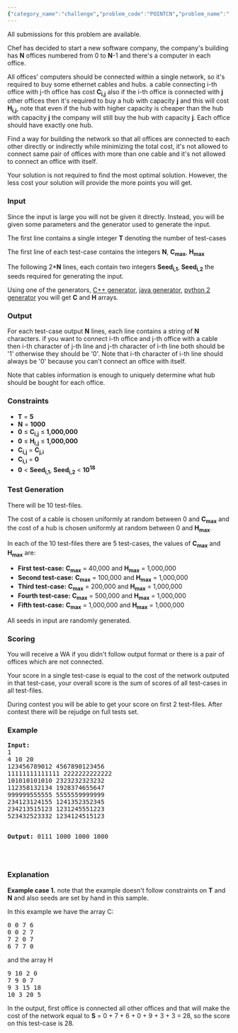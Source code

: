 ```yaml
---
{"category_name":"challenge","problem_code":"POINTCN","problem_name":"(Challenge) Connecting computers","languages_supported":{"0":"C","1":"CPP14","2":"JAVA","3":"PYTH","4":"PYTH 3.5","5":"PYPY","6":"CS2","7":"PAS fpc","8":"PAS gpc","9":"RUBY","10":"PHP","11":"GO","12":"NODEJS","13":"HASK","14":"rust","15":"SCALA","16":"swift","17":"D","18":"PERL","19":"FORT","20":"WSPC","21":"ADA","22":"CAML","23":"ICK","24":"BF","25":"ASM","26":"CLPS","27":"PRLG","28":"ICON","29":"SCM qobi","30":"PIKE","31":"ST","32":"NICE","33":"LUA","34":"BASH","35":"NEM","36":"LISP sbcl","37":"LISP clisp","38":"SCM guile","39":"JS","40":"ERL","41":"TCL","42":"kotlin","43":"PERL6","44":"TEXT","45":"SCM chicken","46":"CLOJ","47":"COB","48":"FS"},"max_timelimit":5,"source_sizelimit":50000,"problem_author":"kingofnumbers","problem_tester":null,"date_added":"1-10-2017","tags":{"0":"challenge","1":"hill","2":"kingofnumbers","3":"mst","4":"oct17"},"editorial_url":"https://discuss.codechef.com/problems/POINTCN","time":{"view_start_date":1508146200,"submit_start_date":1508146200,"visible_start_date":1508146200,"end_date":1735669800},"is_direct_submittable":false,"layout":"problem"}
---
```

<span class="solution-visible-txt">All submissions for this problem are available.</span><p>Chef has decided to start a new software company, the company's building has <b>N</b> offices numbered from 0 to <b>N</b>-1 and there's a computer in each office.
</p>

<p>

All offices' computers should be connected within a single network, so it's required to buy some ethernet cables and hubs. a cable connecting i-th office with j-th office has cost <b>C<sub>i,j</sub></b> also if the i-th office is connected with <b>j</b> other offices then it's required to buy a hub with capacity <b>j</b> and this will cost <b>H<sub>i,j</sub></b>, note that even if the hub with higher capacity is cheaper than the hub with capacity <b>j</b> the company will still buy the hub with capacity <b>j</b>. Each office should have exactly one hub.

</p>

<p>

Find a way for building the network so that all offices are connected to each other directly or indirectly while minimizing the total cost, it's not allowed to connect same pair of offices with more than one cable and it's not allowed to connect an office with itself.</p>

<p>
Your solution is not required to find the most optimal solution. However, the less cost your solution will provide the more points you will get.
</p>




<h3>Input</h3>

<p>Since the input is large you will not be given it directly. Instead, you will be given some parameters and the generator used to generate the input.</p>

<p>
The first line contains a single integer <b>T</b> denoting the number of test-cases</p>

<p>

The first line of each test-case contains the integers <b>N</b>, <b>C<sub>max</sub></b>, <b>H<sub>max</sub></b></p>

<p>
The following 2*<b>N</b> lines, each contain two integers <b>Seed<sub>i,1</sub></b>, <b>Seed<sub>i,2</sub></b> the seeds required for generating the input.</p>

<p>Using one of the generators, <a href="https://codechef_shared.s3.amazonaws.com/download/upload/OCT17/cppgen.cpp">C++ generator</a>, <a href="https://www.codechef.com/viewplaintext/15648975">java generator</a>, <a href="https://codechef_shared.s3.amazonaws.com/download/upload/OCT17/pygen.py">python 2 generator</a> you will get <b>C</b> and <b>H</b> arrays.</p>

<h3>Output</h3>
<p>For each test-case output <b>N</b> lines, each line contains a string of <b>N</b> characters. if you want to connect i-th office and j-th office with a cable then i-th character of j-th line and  j-th character of i-th line both should be '1' otherwise they should be '0'. Note that i-th character of i-th line should always be '0' because you can't connect an office with itself.</p>

<p>
Note that cables information is enough to uniquely determine what hub should be bought for each office.</p>


<h3>Constraints</h3>

<ul>
<li><b>T</b> = <b>5</b></li>
<li><b>N</b> = <b>1000</b></li>
<li><b>0</b> ≤ <b>C<sub>i,j</sub></b> ≤ <b>1,000,000</b></li>
<li><b>0</b> ≤ <b>H<sub>i,j</sub></b> ≤ <b>1,000,000</b></li>
<li> <b>C<sub>i,j</sub></b> = <b>C<sub>j,i</sub></b></li>
<li> <b>C<sub>i,i</sub></b> = <b>0</b></li>
<li><b>0</b> < <b>Seed<sub>i,1</sub></b>, <b>Seed<sub>i,2</sub></b> < <b>10<sup>18</sup></b></li>
</ul>


<h3>Test Generation</h3>
<p>
There will be 10 test-files.</p>

<p>
The cost of a cable is chosen uniformly at random between 0 and <b>C<sub>max</sub></b> and the cost of a hub is chosen uniformly at random between 0 and <b>H<sub>max</sub></b>.</p>
<p>
In each of the 10 test-files there are 5 test-cases, the values of <b>C<sub>max</sub></b> and <b>H<sub>max</sub></b> are:</p>

<ul>
<li><b>First test-case:</b> <b>C<sub>max</sub></b> = 40,000 and <b>H<sub>max</sub></b> = 1,000,000</li>
<li><b>Second test-case:</b> <b>C<sub>max</sub></b> = 100,000 and <b>H<sub>max</sub></b> = 1,000,000</li>
<li><b>Third test-case:</b> <b>C<sub>max</sub></b> = 200,000 and <b>H<sub>max</sub></b> = 1,000,000</li>
<li><b>Fourth test-case:</b> <b>C<sub>max</sub></b> = 500,000 and <b>H<sub>max</sub></b> = 1,000,000</li>
<li><b>Fifth test-case:</b> <b>C<sub>max</sub></b> = 1,000,000 and <b>H<sub>max</sub></b> = 1,000,000</li>
</ul>

<p>
All seeds in input are randomly generated.</p>

</p>



<h3>Scoring</h3>
<p>
You will receive a WA if you didn't follow output format or there is a pair of offices which are not connected.</p>
<p>
 
Your score in a single test-case is equal to the cost of the network outputed in that test-case, your overall score is the sum of scores of all test-cases in all test-files.</p>

<p>
During contest you will be able to get your score on first 2 test-files. After contest there will be rejudge on full tests set.
</p>


</p>

<h3>Example</h3>
<pre><b>Input:</b>
1
4 10 20
123456789012 4567890123456
11111111111111 2222222222222
101010101010 2323232323232
112358132134 1928374655647
999999555555 5555559999999
234123124155 1241352352345
234213515123 1231245551223
523432523332 1234124515123

<b>Output:</b>
0111
1000
1000
1000
</pre>
<p> </p>
<h3>Explanation</h3>
<p><b>Example case 1.</b> note that the example doesn't follow constraints on <b>T</b> and <b>N</b> and also seeds are set by hand in this sample.</p>

<p>
In this example we have the array C:</p>

<pre>
0 0 7 6
0 0 2 7
7 2 0 7
6 7 7 0
</pre>
<p>
and the array H</p>

<pre>
9 10 2 0
7 9 0 7
9 3 15 18
10 3 20 5
</pre>

<p>
In the output, first office is connected all other offices and that will make the cost of the network equal to <b>S</b> = 0 + 7 + 6 + 0 + 9 + 3 + 3 = 28, so the score on this test-case is 28.


</p>